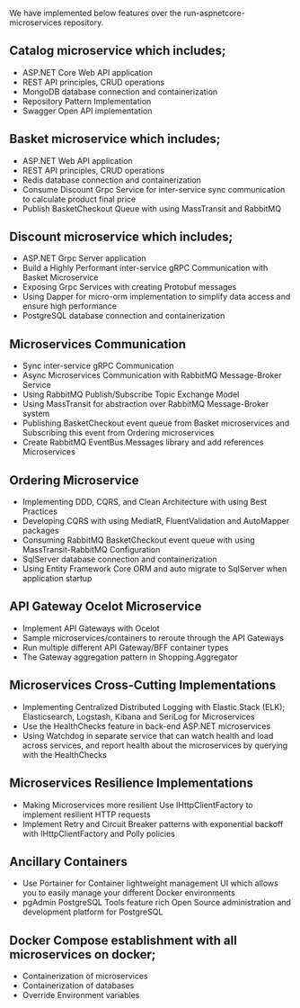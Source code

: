 We have implemented below features over the run-aspnetcore-microservices repository.

## Catalog microservice which includes;

* ASP.NET Core Web API application
* REST API principles, CRUD operations
* MongoDB database connection and containerization
* Repository Pattern Implementation
* Swagger Open API implementation

## Basket microservice which includes;

* ASP.NET Web API application
* REST API principles, CRUD operations
* Redis database connection and containerization
* Consume Discount Grpc Service for inter-service sync communication to calculate product final price
* Publish BasketCheckout Queue with using MassTransit and RabbitMQ

## Discount microservice which includes;

* ASP.NET Grpc Server application
* Build a Highly Performant inter-service gRPC Communication with Basket Microservice
* Exposing Grpc Services with creating Protobuf messages
* Using Dapper for micro-orm implementation to simplify data access and ensure high performance
* PostgreSQL database connection and containerization

## Microservices Communication

* Sync inter-service gRPC Communication
* Async Microservices Communication with RabbitMQ Message-Broker Service
* Using RabbitMQ Publish/Subscribe Topic Exchange Model
* Using MassTransit for abstraction over RabbitMQ Message-Broker system
* Publishing BasketCheckout event queue from Basket microservices and Subscribing this event from Ordering microservices
* Create RabbitMQ EventBus.Messages library and add references Microservices

## Ordering Microservice

* Implementing DDD, CQRS, and Clean Architecture with using Best Practices
* Developing CQRS with using MediatR, FluentValidation and AutoMapper packages
* Consuming RabbitMQ BasketCheckout event queue with using MassTransit-RabbitMQ Configuration
* SqlServer database connection and containerization
* Using Entity Framework Core ORM and auto migrate to SqlServer when application startup

## API Gateway Ocelot Microservice

* Implement API Gateways with Ocelot
* Sample microservices/containers to reroute through the API Gateways
* Run multiple different API Gateway/BFF container types
* The Gateway aggregation pattern in Shopping.Aggregator

## Microservices Cross-Cutting Implementations

* Implementing Centralized Distributed Logging with Elastic Stack (ELK); Elasticsearch, Logstash, Kibana and SeriLog for Microservices
* Use the HealthChecks feature in back-end ASP.NET microservices
* Using Watchdog in separate service that can watch health and load across services, and report health about the microservices by querying with the HealthChecks

## Microservices Resilience Implementations

* Making Microservices more resilient Use IHttpClientFactory to implement resilient HTTP requests
* Implement Retry and Circuit Breaker patterns with exponential backoff with IHttpClientFactory and Polly policies

## Ancillary Containers

* Use Portainer for Container lightweight management UI which allows you to easily manage your different Docker environments
* pgAdmin PostgreSQL Tools feature rich Open Source administration and development platform for PostgreSQL

## Docker Compose establishment with all microservices on docker;

* Containerization of microservices
* Containerization of databases
* Override Environment variables

